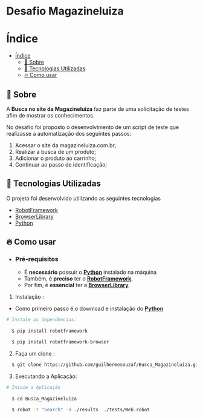 # Desafio Magazineluiza

# Índice

- [Índice](#índice)
  - [:bookmark: Sobre](#bookmark-sobre)
  - [:rocket: Tecnologias Utilizadas](#rocket-tecnologias-utilizadas)
  - [:fire: Como usar](#fire-como-usar)

<a id="sobre"></a>

## :bookmark: Sobre

A <strong>Busca no site da Magazineluiza</strong> faz parte de uma solicitação de testes afim de mostrar os conhecimentos.

No desafio foi proposto o desenvolvimento de um script de teste que realizasse a automatização dos seguintes passos:

1. Acessar o site da magazineluiza.com.br;
2. Realizar a busca de um produto;
3. Adicionar o produto ao carrinho;
4. Continuar ao passo de identificação;

<a id="documentacao"></a>

## :rocket: Tecnologias Utilizadas

O projeto foi desenvolvido utilizando as seguintes tecnologias

- [RobotFramework](https://robotframework.org/)
- [BrowserLibrary](https://robotframework-browser.org/)
- [Python](https://www.python.org/)


## :fire: Como usar

- ### **Pré-requisitos**

  - É **necessário** possuir o **[Python](https://www.python.org/)** instalado na máquina
  - Também, é **preciso** ter o **[RobotFramework](https://robotframework.org/)**.
  - Por fim, é **essencial** ter a **[BrowserLibrary](https://robotframework-browser.org/)**.

1. Instalação :

 - Como primeiro passo é o download e instalação do **[Python](https://www.python.org/)**

```sh
# Instale as dependências:
 
  $ pip install robotframework

  $ pip install robotframework-browser
```

2. Faça um clone :

```sh
  $ git clone https://github.com/guilhermesouzaf/Busca_Magazineluiza.git
```

3. Executando a Aplicação:

```sh  
# Inicie a Aplicação
  
  $ cd Busca_Magazineluiza
  
  $ robot -t "Search" -d ./results  ./tests/Web.robot
 
```


